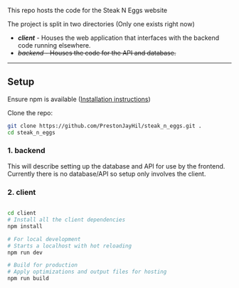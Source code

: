 This repo hosts the code for the Steak N Eggs website

The project is split in two directories (Only one exists right now)
* ***client*** - Houses the web application that interfaces with the backend code running elsewhere.
* ~~*backend* - Houses the code for the API and database.~~

<hr />

## Setup

Ensure npm is available ([Installation instructions](https://docs.npmjs.com/downloading-and-installing-node-js-and-npm))

Clone the repo:  
```bash
git clone https://github.com/PrestonJayHil/steak_n_eggs.git .
cd steak_n_eggs
```

### 1. backend  
This will describe setting up the database and API for use by the frontend.
Currently there is no database/API so setup only involves the client.

### 2. client  
```bash

cd client
# Install all the client dependencies
npm install

# For local development
# Starts a localhost with hot reloading
npm run dev

# Build for production
# Apply optimizations and output files for hosting
npm run build
```
